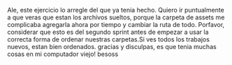Ale, 
este ejercicio lo arregle del que ya tenia hecho. 
Quiero ir puntualmente a que veras que estan los archivos sueltos, porque la carpeta de assets me complicaba agregarla ahora por tiempo y cambiar la ruta de todo.
Porfavor, considerar que esto es del segundo sprint antes de empezar a usar la correcta forma de ordenar nuestras carpetas.Si ves todos los trabajos nuevos, estan bien ordenados.
gracias y disculpas, es que tenia muchas cosas en mi computador viejo!
besoss
